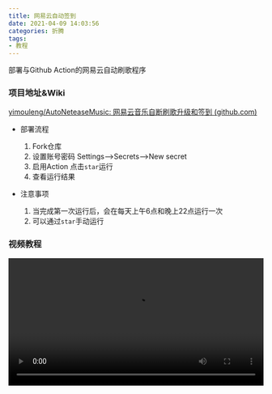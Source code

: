 ```yaml
---
title: 网易云自动签到
date: 2021-04-09 14:03:56
categories: 折腾
tags:
- 教程
---
```


  部署与Github Action的网易云自动刷歌程序

### 项目地址&Wiki

[yimouleng/AutoNeteaseMusic: 网易云音乐自断刷歌升级和签到 (github.com)](https://github.com/yimouleng/AutoNeteaseMusic)

- 部署流程
  1. Fork仓库
  2. 设置账号密码 Settings-->Secrets-->New secret
  3. 启用Action 点击`star`运行
  4. 查看运行结果

- 注意事项
  1. 当完成第一次运行后，会在每天上午6点和晚上22点运行一次
  2. 可以通过`star`手动运行



### 视频教程

<video id="movies" src="https://gejiba.com/view.php/ee256a2647d003d7cd955bd1f0db9880.mp4" autobuffer="true" controls="" width="100%"></video>